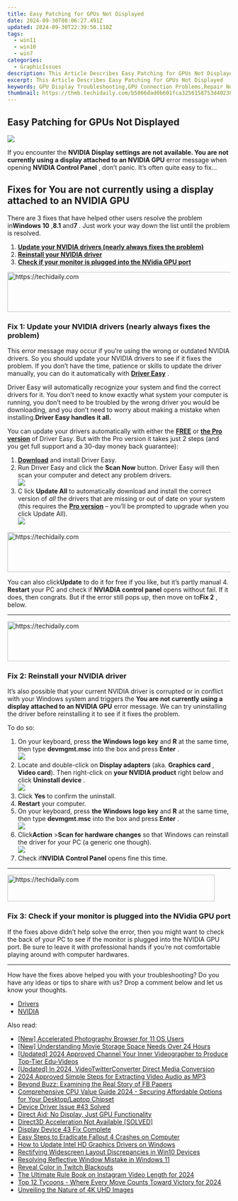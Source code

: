 ```yaml
---
title: Easy Patching for GPUs Not Displayed
date: 2024-09-30T08:06:27.491Z
updated: 2024-09-30T22:39:50.110Z
tags:
  - win11
  - win10
  - win7
categories:
  - GraphicIssues
description: This Article Describes Easy Patching for GPUs Not Displayed
excerpt: This Article Describes Easy Patching for GPUs Not Displayed
keywords: GPU Display Troubleshooting,GPU Connection Problems,Repair Non-Displayed GPUs,Solve GPU Display Failure,Fixing GPU Not Shown Error,GPU Display Patch Update,Troubleshoot Missing GPU Screen
thumbnail: https://thmb.techidaily.com/b5066dad0b601fca3256158753d40238cd5a1c7754394d186d31755e512b1e70.jpg
---
```


## Easy Patching for GPUs Not Displayed

![](https://images.drivereasy.com/wp-content/uploads/2018/11/img_5be016dc3a765.jpg)

 If you encounter the **NVIDIA Display settings are not available. You are not currently using a display attached to an NVIDIA GPU** error message when opening **NVIDIA Control Panel** , don’t panic. It’s often quite easy to fix…

## Fixes for You are not currently using a display attached to an NVIDIA GPU

 There are 3 fixes that have helped other users resolve the problem in**Windows 10** ,**8.1** and**7** . Just work your way down the list until the problem is resolved.

1. [**Update your NVIDIA drivers (nearly always fixes the problem)**](#F1)
2. [**Reinstall your NVIDIA driver**](#F2)
3. [**Check if your monitor is plugged into the NVidia GPU port**](#F3)

<!-- affiliate ads begin -->
<a href="https://zebaoaffiliateprogram.pxf.io/c/5597632/2137975/21526" target="_top" id="2137975">
  <img src="//a.impactradius-go.com/display-ad/21526-2137975" border="0" alt="https://techidaily.com" width="728" height="90"/>
</a>
<img height="0" width="0" src="https://zebaoaffiliateprogram.pxf.io/i/5597632/2137975/21526" style="position:absolute;visibility:hidden;" border="0" />
<!-- affiliate ads end -->

### Fix 1: Update your NVIDIA drivers (nearly always fixes the problem)

 This error message may occur if you’re using the wrong or outdated NVIDIA drivers. So you should update your NVIDIA drivers to see if it fixes the problem. If you don’t have the time, patience or skills to update the driver manually, you can do it automatically with [**Driver Easy**](https://tools.techidaily.com/drivereasy/download/) .  

 Driver Easy will automatically recognize your system and find the correct drivers for it. You don’t need to know exactly what system your computer is running, you don’t need to be troubled by the wrong driver you would be downloading, and you don’t need to worry about making a mistake when installing.**Driver Easy handles it all.**

 You can update your drivers automatically with either the **[FREE](https://tools.techidaily.com/drivereasy/download/)**  or **[the Pro version](https://tools.techidaily.com/drivereasy/download/)**  of Driver Easy. But with the Pro version it takes just 2 steps (and you get full support and a 30-day money back guarantee):

1. **[Download](https://tools.techidaily.com/drivereasy/download/)**  and install Driver Easy.
2. Run Driver Easy and click the **Scan Now** button. Driver Easy will then scan your computer and detect any problem drivers.  
![](https://images.drivereasy.com/wp-content/uploads/2018/11/img_5be027fb8406e.jpg)
3. C  lick **Update All** to automatically download and install the correct version of _all_  the drivers that are missing or out of date on your system (this requires the **[Pro version](https://tools.techidaily.com/drivereasy/download/)**  – you’ll be prompted to upgrade when you click Update All).  
![](https://images.drivereasy.com/wp-content/uploads/2018/11/img_5be027f4c4816.jpg)  

<!-- affiliate ads begin -->
<a href="https://appsumo.8odi.net/c/5597632/2094479/7443" target="_top" id="2094479">
  <img src="//a.impactradius-go.com/display-ad/7443-2094479" border="0" alt="https://techidaily.com" width="728" height="90"/>
</a>
<img height="0" width="0" src="https://appsumo.8odi.net/i/5597632/2094479/7443" style="position:absolute;visibility:hidden;" border="0" />
<!-- affiliate ads end -->

 You can also click**Update** to do it for free if you like, but it’s partly manual
4. **Restart** your PC and check if **NVIADIA control panel** opens without fail. If it does, then congrats. But if the error still pops up, then move on to**Fix 2** , below.

---

<!-- affiliate ads begin -->
<a href="https://appsumo.8odi.net/c/5597632/2052062/7443" target="_top" id="2052062">
  <img src="//a.impactradius-go.com/display-ad/7443-2052062" border="0" alt="https://techidaily.com" width="728" height="90"/>
</a>
<img height="0" width="0" src="https://appsumo.8odi.net/i/5597632/2052062/7443" style="position:absolute;visibility:hidden;" border="0" />
<!-- affiliate ads end -->

### Fix 2: Reinstall your NVIDIA driver

It’s also possible that your current NVIDIA  driver is corrupted or in conflict with your Windows system and triggers the   **You are not currently using a display attached to an NVIDIA GPU** error message. We can try uninstalling the driver before reinstalling it to see if it fixes the problem.

To do so:

1. On your keyboard, press  **the Windows logo key**  and   **R**  at the same time, then type **devmgmt.msc** into the box and press **Enter** .  
![](https://images.drivereasy.com/wp-content/uploads/2018/11/img_5be134536fb44.png)
2. Locate and double-click on  **Display adapters**  (aka.  **Graphics card** , **Video card**). Then right-click on **your NVIDIA product** right below and click **Uninstall device** .  
![](https://images.drivereasy.com/wp-content/uploads/2018/11/img_5be14ec2c9c6b.jpg)
3. Click **Yes** to confirm the uninstall.
4. **Restart**   your computer.
5. On your keyboard, press  **the Windows logo key**  and   **R**  at the same time, then type **devmgmt.msc** into the box and press **Enter** .  
![](https://images.drivereasy.com/wp-content/uploads/2018/11/img_5be134536fb44.png)
6. Click**Action** \>**Scan for hardware changes** so that Windows can reinstall the driver for your PC (a generic one though).  
![](https://images.drivereasy.com/wp-content/uploads/2018/11/img_5be1370e59dcf.jpg)
7. Check if**NVIDIA Control Panel** opens fine this time.

---

<!-- affiliate ads begin -->
<a href="https://aligracehair.sjv.io/c/5597632/2135374/19272" target="_top" id="2135374">
  <img src="//a.impactradius-go.com/display-ad/19272-2135374" border="0" alt="https://techidaily.com" width="468" height="60"/>
</a>
<img height="0" width="0" src="https://aligracehair.sjv.io/i/5597632/2135374/19272" style="position:absolute;visibility:hidden;" border="0" />
<!-- affiliate ads end -->

### Fix 3: Check if your monitor is plugged into the NVidia GPU port

 If the fixes above didn’t help solve the error, then you might want to check the back of your PC to see if the monitor is plugged into the NVIDIA GPU port. Be sure to leave it with professional hands if you’re not comfortable playing around with computer hardwares.

---

 How have the fixes above helped you with your troubleshooting? Do you have any ideas or tips to share with us? Drop a comment below and let us know your thoughts.

* [Drivers](https://tools.techidaily.com/drivereasy/download/)
* [NVIDIA](https://tools.techidaily.com/drivereasy/download/)

<ins class="adsbygoogle"
     style="display:block"
     data-ad-format="autorelaxed"
     data-ad-client="ca-pub-7571918770474297"
     data-ad-slot="1223367746"></ins>

<ins class="adsbygoogle"
     style="display:block"
     data-ad-client="ca-pub-7571918770474297"
     data-ad-slot="8358498916"
     data-ad-format="auto"
     data-full-width-responsive="true"></ins>

<span class="atpl-alsoreadstyle">Also read:</span>
<div><ul>
<li><a href="https://extra-information.techidaily.com/new-accelerated-photography-browser-for-11-os-users/"><u>[New] Accelerated Photography Browser for 11 OS Users</u></a></li>
<li><a href="https://fox-helps.techidaily.com/new-understanding-movie-storage-space-needs-over-24-hours/"><u>[New] Understanding Movie Storage Space Needs Over 24 Hours</u></a></li>
<li><a href="https://facebook-record-videos.techidaily.com/updated-2024-approved-channel-your-inner-videographer-to-produce-top-tier-edu-videos/"><u>[Updated] 2024 Approved Channel Your Inner Videographer to Produce Top-Tier Edu-Videos</u></a></li>
<li><a href="https://twitter-videos.techidaily.com/updated-in-2024-videotwitterconverter-direct-media-conversion/"><u>[Updated] In 2024, VideoTwitterConverter Direct Media Conversion</u></a></li>
<li><a href="https://vimeo-videos.techidaily.com/2024-approved-simple-steps-for-extracting-video-audio-as-mp3/"><u>2024 Approved Simple Steps for Extracting Video Audio as MP3</u></a></li>
<li><a href="https://facebook.techidaily.com/beyond-buzz-examining-the-real-story-of-fb-papers/"><u>Beyond Buzz: Examining the Real Story of FB Papers</u></a></li>
<li><a href="https://hardware-help.techidaily.com/comprehensive-cpu-value-guide-2024-securing-affordable-options-for-your-desktoplaptop-chipset/"><u>Comprehensive CPU Value Guide 2024 - Securing Affordable Options for Your Desktop/Laptop Chipset</u></a></li>
<li><a href="https://graphic-issues.techidaily.com/device-driver-issue-43-solved/"><u>Device Driver Issue #43 Solved</u></a></li>
<li><a href="https://graphic-issues.techidaily.com/direct-aid-no-display-just-gpu-functionality/"><u>Direct Aid: No Display, Just GPU Functionality</u></a></li>
<li><a href="https://graphic-issues.techidaily.com/direct3d-acceleration-not-available-solved/"><u>Direct3D Acceleration Not Available [SOLVED]</u></a></li>
<li><a href="https://graphic-issues.techidaily.com/display-device-43-fix-complete/"><u>Display Device 43 Fix Complete</u></a></li>
<li><a href="https://graphic-issues.techidaily.com/easy-steps-to-eradicate-fallout-4-crashes-on-computer/"><u>Easy Steps to Eradicate Fallout 4 Crashes on Computer</u></a></li>
<li><a href="https://graphic-issues.techidaily.com/how-to-update-intel-hd-graphics-drivers-on-windows/"><u>How to Update Intel HD Graphics Drivers on Windows</u></a></li>
<li><a href="https://graphic-issues.techidaily.com/rectifying-widescreen-layout-discrepancies-in-win10-devices/"><u>Rectifying Widescreen Layout Discrepancies in Win10 Devices</u></a></li>
<li><a href="https://graphic-issues.techidaily.com/resolving-reflective-window-mistake-in-windows-11/"><u>Resolving Reflective Window Mistake in Windows 11</u></a></li>
<li><a href="https://graphic-issues.techidaily.com/reveal-color-in-twitch-blackouts/"><u>Reveal Color in Twitch Blackouts</u></a></li>
<li><a href="https://instagram-video-files.techidaily.com/the-ultimate-rule-book-on-instagram-video-length-for-2024/"><u>The Ultimate Rule Book on Instagram Video Length for 2024</u></a></li>
<li><a href="https://desktop-recording.techidaily.com/top-12-tycoons-where-every-move-counts-toward-victory-for-2024/"><u>Top 12 Tycoons - Where Every Move Counts Toward Victory for 2024</u></a></li>
<li><a href="https://network-issues.techidaily.com/unveiling-the-nature-of-4k-uhd-images/"><u>Unveiling the Nature of 4K UHD Images</u></a></li>
</ul></div>

